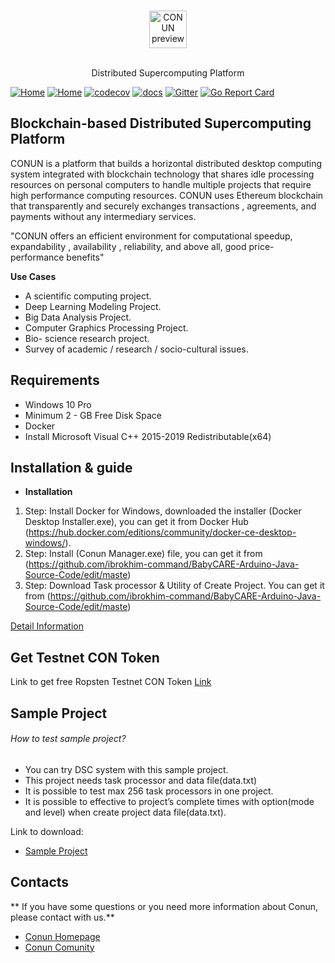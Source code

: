 <br>
<p align="center">
  <img alt="CONUN preview" src="https://conun.io/img/conun_logo_big.png" height="60" />
  <br><br>
  <p align="center">Distributed Supercomputing Platform</p>
</p>

[![Home](https://travis-ci.org/sonm-io/core.svg?branch=master)](https://conun.io/)
[![Home](https://ci.appveyor.com/api/projects/status/01d7cpccwi8scwqp/branch/master?svg=true)](https://ci.appveyor.com/project/Sokel/core/branch/master)
[![codecov](https://codecov.io/gh/sonm-io/core/branch/master/graph/badge.svg)](https://codecov.io/gh/sonm-io/core)
[![docs](https://svg-badge.appspot.com/badge/docs/ready?color=1578b6)](https://docs.sonm.io/getting-started)
[![Gitter](https://badges.gitter.im/Join%20Chat.svg)](https://gitter.im/sonm-io_core/Lobby?utm_source=share-link&utm_medium=link&utm_campaign=share-link)
[![Go Report Card](https://goreportcard.com/badge/github.com/sonm-io/core)](https://goreportcard.com/report/github.com/sonm-io/core)

## Blockchain-based Distributed Supercomputing Platform
  CONUN is a platform that builds a horizontal distributed desktop computing   system integrated with blockchain technology that shares idle processing resources on personal computers to handle multiple projects that require high performance computing resources. CONUN uses Ethereum blockchain that transparently and securely exchanges transactions , agreements, and payments without any intermediary services.

"CONUN offers an efficient environment for computational speedup, expandability , availability , reliability, and above all, good price-performance benefits"

**Use Cases**
  * A scientific computing project.
  * Deep Learning Modeling Project.
  * Big Data Analysis Project.
  * Computer Graphics Processing Project.
  * Bio- science research project.
  * Survey of academic / research / socio-cultural issues.

## Requirements
- Windows 10 Pro
- Minimum 2 - GB Free Disk Space
- Docker
- Install Microsoft Visual C++ 2015-2019 Redistributable(x64)

## Installation & guide
  * **Installation**
  1. Step: 
  Install Docker for Windows, downloaded the installer (Docker Desktop Installer.exe), you can get it from Docker Hub (https://hub.docker.com/editions/community/docker-ce-desktop-windows/).
  2. Step: Install (Conun Manager.exe) file, you can get it from (https://github.com/ibrokhim-command/BabyCARE-Arduino-Java-Source-Code/edit/maste)
  3. Step: Download Task processor & Utility of Create Project.
  You can get it from (https://github.com/ibrokhim-command/BabyCARE-Arduino-Java-Source-Code/edit/maste)
  
  
  [Detail Information](http://www.docs.conun.io)

## Get Testnet CON Token
Link to get free Ropsten Testnet CON Token [Link](http://www.etc.conun.io) 
  
## Sample Project
###### How to test sample project?
-	You can try DSC system with this sample project.
-	This project needs task processor and data file(data.txt)
-	It is possible to test max 256 task processors in one project.
-	It is possible to effective to project’s complete times with option(mode and level) when  create project data file(data.txt).

Link to download: 
* [Sample Project](http://www.conun.io)

## Contacts
 ** If you have some questions or you need more information about Conun, please contact with us.**
  * [Conun Homepage](http://www.conun.io)
  * [Conun Comunity](https://t.me/conun_global)

